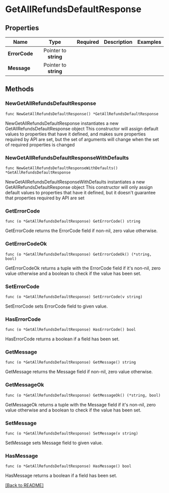 # GetAllRefundsDefaultResponse


## Properties
| Name | Type | Required | Description | Examples |
|------------|:-------------:|:-------------:|-------------|:-------------:|
| **ErrorCode** | Pointer to **string** |  |  |  |
| **Message** | Pointer to **string** |  |  |  |

## Methods

### NewGetAllRefundsDefaultResponse

`func NewGetAllRefundsDefaultResponse() *GetAllRefundsDefaultResponse`

NewGetAllRefundsDefaultResponse instantiates a new GetAllRefundsDefaultResponse object
This constructor will assign default values to properties that have it defined,
and makes sure properties required by API are set, but the set of arguments
will change when the set of required properties is changed

### NewGetAllRefundsDefaultResponseWithDefaults

`func NewGetAllRefundsDefaultResponseWithDefaults() *GetAllRefundsDefaultResponse`

NewGetAllRefundsDefaultResponseWithDefaults instantiates a new GetAllRefundsDefaultResponse object
This constructor will only assign default values to properties that have it defined,
but it doesn't guarantee that properties required by API are set

### GetErrorCode

`func (o *GetAllRefundsDefaultResponse) GetErrorCode() string`

GetErrorCode returns the ErrorCode field if non-nil, zero value otherwise.

### GetErrorCodeOk

`func (o *GetAllRefundsDefaultResponse) GetErrorCodeOk() (*string, bool)`

GetErrorCodeOk returns a tuple with the ErrorCode field if it's non-nil, zero value otherwise
and a boolean to check if the value has been set.

### SetErrorCode

`func (o *GetAllRefundsDefaultResponse) SetErrorCode(v string)`

SetErrorCode sets ErrorCode field to given value.

### HasErrorCode

`func (o *GetAllRefundsDefaultResponse) HasErrorCode() bool`

HasErrorCode returns a boolean if a field has been set.

### GetMessage

`func (o *GetAllRefundsDefaultResponse) GetMessage() string`

GetMessage returns the Message field if non-nil, zero value otherwise.

### GetMessageOk

`func (o *GetAllRefundsDefaultResponse) GetMessageOk() (*string, bool)`

GetMessageOk returns a tuple with the Message field if it's non-nil, zero value otherwise
and a boolean to check if the value has been set.

### SetMessage

`func (o *GetAllRefundsDefaultResponse) SetMessage(v string)`

SetMessage sets Message field to given value.

### HasMessage

`func (o *GetAllRefundsDefaultResponse) HasMessage() bool`

HasMessage returns a boolean if a field has been set.


[[Back to README]](../../README.md)


